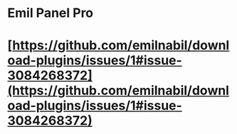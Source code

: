 # Emil Panel Pro
 # [https://github.com/emilnabil/download-plugins/issues/1#issue-3084268372](https://github.com/emilnabil/download-plugins/issues/1#issue-3084268372)
